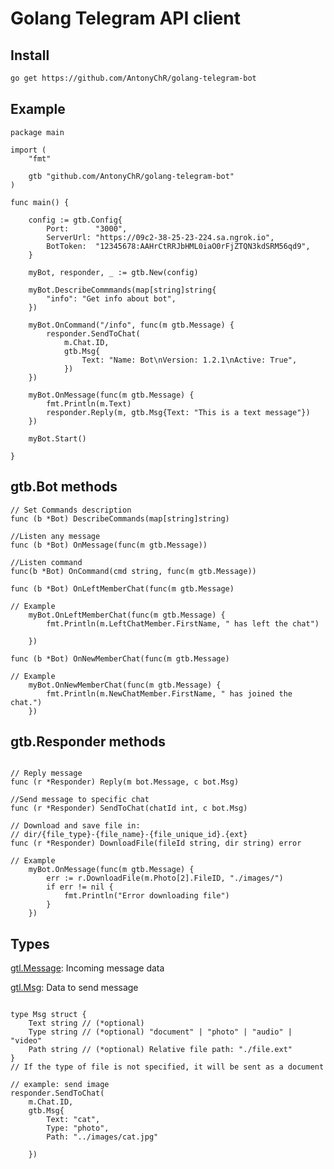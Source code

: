 # Golang Telegram API client

## Install 
```bash
go get https://github.com/AntonyChR/golang-telegram-bot
```

## Example

```golang
package main

import (
	"fmt"

	gtb "github.com/AntonyChR/golang-telegram-bot"
)

func main() {

	config := gtb.Config{
		Port:      "3000",
		ServerUrl: "https://09c2-38-25-23-224.sa.ngrok.io",
		BotToken:  "12345678:AAHrCtRRJbHML0iaO0rFjZTQN3kdSRM56qd9",
	}

	myBot, responder, _ := gtb.New(config)

	myBot.DescribeCommmands(map[string]string{
		"info": "Get info about bot",
	})

	myBot.OnCommand("/info", func(m gtb.Message) {
		responder.SendToChat(
			m.Chat.ID,
			gtb.Msg{
				Text: "Name: Bot\nVersion: 1.2.1\nActive: True",
			})
	})

	myBot.OnMessage(func(m gtb.Message) {
		fmt.Println(m.Text)
		responder.Reply(m, gtb.Msg{Text: "This is a text message"})
	})

	myBot.Start()

}

```

## gtb.Bot methods


```golang
// Set Commands description
func (b *Bot) DescribeCommands(map[string]string)

//Listen any message
func (b *Bot) OnMessage(func(m gtb.Message))

//Listen command
func(b *Bot) OnCommand(cmd string, func(m gtb.Message))

func (b *Bot) OnLeftMemberChat(func(m gtb.Message)

// Example
	myBot.OnLeftMemberChat(func(m gtb.Message) {
		fmt.Println(m.LeftChatMember.FirstName, " has left the chat")

	})

func (b *Bot) OnNewMemberChat(func(m gtb.Message)

// Example
	myBot.OnNewMemberChat(func(m gtb.Message) {
		fmt.Println(m.NewChatMember.FirstName, " has joined the chat.")
	})
```
## gtb.Responder methods


```golang

// Reply message
func (r *Responder) Reply(m bot.Message, c bot.Msg)

//Send message to specific chat
func (r *Responder) SendToChat(chatId int, c bot.Msg)

// Download and save file in:
// dir/{file_type}-{file_name}-{file_unique_id}.{ext}
func (r *Responder) DownloadFile(fileId string, dir string) error

// Example
	myBot.OnMessage(func(m gtb.Message) {
		err := r.DownloadFile(m.Photo[2].FileID, "./images/")
		if err != nil {
			fmt.Println("Error downloading file")
		}
	})

```

## Types

[gtl.Message](https://github.com/AntonyChR/golang-telegram-bot/blob/main/entities.go#L10): Incoming message data

[gtl.Msg](https://github.com/AntonyChR/golang-telegram-bot/blob/main/Responder.go#L7): Data to send message
```golang

type Msg struct {
	Text string // (*optional)
	Type string // (*optional) "document" | "photo" | "audio" | "video"
	Path string // (*optional) Relative file path: "./file.ext"
}
// If the type of file is not specified, it will be sent as a document

// example: send image
responder.SendToChat(
    m.Chat.ID,
    gtb.Msg{
        Text: "cat",
        Type: "photo",
        Path: "../images/cat.jpg"

    })

```
